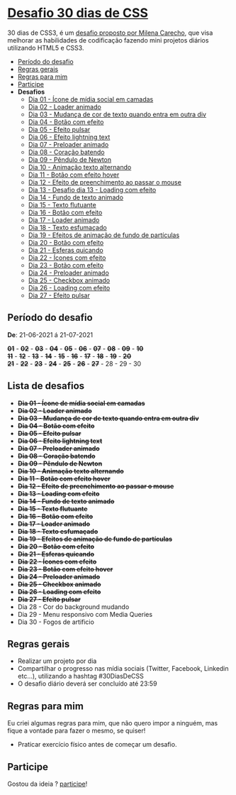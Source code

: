 # [Desafio 30 dias de CSS](https://github.com/MilenaCarecho/30diasDeCSS) 

30 dias de CSS3, é um [desafio proposto por Milena Carecho](https://github.com/MilenaCarecho/30diasDeCSS), que visa melhorar as habilidades de codificação fazendo mini projetos diários utilizando HTML5 e CSS3.

- [Período do desafio](#período-do-desafio)
- [Regras gerais](#regras-gerais)
- [Regras para mim](#regras-para-mim)
- [Participe](#participe)
- **Desafios**
  - [Dia 01 - Ícone de mídia social em camadas](https://matheusgomesweb.github.io/desafio-30-dias-de-css/01/01.html)
  - [Dia 02 - Loader animado](https://matheusgomesweb.github.io/desafio-30-dias-de-css/02/02.html)
  - [Dia 03 - Mudança de cor de texto quando entra em outra div](https://matheusgomesweb.github.io/desafio-30-dias-de-css/03/03.html)
  - [Dia 04 - Botão com efeito](https://matheusgomesweb.github.io/desafio-30-dias-de-css/04/04.html)
  - [Dia 05 - Efeito pulsar](https://matheusgomesweb.github.io/desafio-30-dias-de-css/05/05.html)
  - [Dia 06 - Efeito lightning text](https://matheusgomesweb.github.io/desafio-30-dias-de-css/06/06.html)
  - [Dia 07 - Preloader animado](https://matheusgomesweb.github.io/desafio-30-dias-de-css/07/07.html)
  - [Dia 08 - Coração batendo](https://matheusgomesweb.github.io/desafio-30-dias-de-css/08/08.html)
  - [Dia 09 - Pêndulo de Newton](https://matheusgomesweb.github.io/desafio-30-dias-de-css/09/09.html)
  - [Dia 10 - Animação texto alternando](https://matheusgomesweb.github.io/desafio-30-dias-de-css/10/index.html)
  - [Dia 11 - Botão com efeito hover](https://matheusgomesweb.github.io/desafio-30-dias-de-css/11/index.html)
  - [Dia 12 - Efeito de preenchimento ao passar o mouse](https://matheusgomesweb.github.io/desafio-30-dias-de-css/12/index.html)
  - [Dia 13 - Desafio dia 13 - Loading com efeito](https://matheusgomesweb.github.io/desafio-30-dias-de-css/13/index.html)
  - [Dia 14 - Fundo de texto animado](https://matheusgomesweb.github.io/desafio-30-dias-de-css/14/index.html)
  - [Dia 15 - Texto flutuante](https://matheusgomesweb.github.io/desafio-30-dias-de-css/15/index.html)
  - [Dia 16 - Botão com efeito](https://matheusgomesweb.github.io/desafio-30-dias-de-css/16/index.html)
  - [Dia 17 - Loader animado](https://matheusgomesweb.github.io/desafio-30-dias-de-css/17/index.html)
  - [Dia 18 - Texto esfumaçado](https://matheusgomesweb.github.io/desafio-30-dias-de-css/18/index.html)
  - [Dia 19 - Efeitos de animação de fundo de partículas](https://matheusgomesweb.github.io/desafio-30-dias-de-css/19/index.html)
  - [Dia 20 - Botão com efeito](https://matheusgomesweb.github.io/desafio-30-dias-de-css/20/index.html)
  - [Dia 21 - Esferas quicando](https://matheusgomesweb.github.io/desafio-30-dias-de-css/21/index.html)
  - [Dia 22 - Ícones com efeito](https://matheusgomesweb.github.io/desafio-30-dias-de-css/22/index.html)
  - [Dia 23 - Botão com efeito](https://matheusgomesweb.github.io/desafio-30-dias-de-css/23/index.html)
  - [Dia 24 - Preloader animado](https://matheusgomesweb.github.io/desafio-30-dias-de-css/24/index.html)
  - [Dia 25 - Checkbox animado](https://matheusgomesweb.github.io/desafio-30-dias-de-css/25/index.html)
  - [Dia 26 - Loading com efeito](https://matheusgomesweb.github.io/desafio-30-dias-de-css/26/index.html)
  - [Dia 27 - Efeito pulsar](https://matheusgomesweb.github.io/desafio-30-dias-de-css/27/index.html)

## Período do desafio

**De**: 21-06-2021 á 21-07-2021 <br>

<s>**01**</s> - <s>**02**</s> - <s>**03**</s> - <s>**04**</s> - <s>**05**</s> - <s>**06**</s> - <s>**07**</s> - <s>**08**</s> - <s>**09**</s> - <s>**10**</s>              
<s>**11**</s> - <s>**12**</s> - <s>**13**</s> - <s>**14**</s> - <s>**15**</s> - <s>**16**</s> - <s>**17**</s> - <s>**18**</s> - <s>**19**</s> - <s>**20**</s>     
<s>**21**</s> - <s>**22**</s> - <s>**23**</s> - <s>**24**</s> - <s>**25**</s> - <s>**26**</s> - <s>**27**</s> - 28 - 29 - 30   

## Lista de desafios

- <s>**Dia 01 - Ícone de mídia social em camadas**</s>
- <s>**Dia 02 - Loader animado**</s>
- <s>**Dia 03 - Mudança de cor de texto quando entra em outra div**</s>
- <s>**Dia 04 - Botão com efeito**</s>
- <s>**Dia 05 - Efeito pulsar**</s>
- <s>**Dia 06 - Efeito lightning text**</s>
- <s>**Dia 07 - Preloader animado**</s>
- <s>**Dia 08 - Coração batendo**</s>
- <s>**Dia 09 - Pêndulo de Newton**</s>
- <s>**Dia 10 - Animação texto alternando**</s>
- <s>**Dia 11 - Botão com efeito hover**</s>
- <s>**Dia 12 - Efeito de preenchimento ao passar o mouse**</s>
- <s>**Dia 13 - Loading com efeito**</s>
- <s>**Dia 14 - Fundo de texto animado**</s>
- <s>**Dia 15 - Texto flutuante**</s>
- <s>**Dia 16 - Botão com efeito**</s>
- <s>**Dia 17 - Loader animado**</s>
- <s>**Dia 18 - Texto esfumaçado**</s>
- <s>**Dia 19 - Efeitos de animação de fundo de partículas**</s>
- <s>**Dia 20 - Botão com efeito**</s>
- <s>**Dia 21 - Esferas quicando**</s>
- <s>**Dia 22 - Ícones com efeito**</s>
- <s>**Dia 23 - Botão com efeito hover**</s>
- <s>**Dia 24 - Preloader animado**</s>
- <s>**Dia 25 - Checkbox animado**</s>
- <s>**Dia 26 - Loading com efeito**</s>
- <s>**Dia 27 - Efeito pulsar**</s>
- Dia 28 - Cor do background mudando
- Dia 29 - Menu responsivo com Media Queries
- Dia 30 - Fogos de artificio

## Regras gerais

- Realizar um projeto por dia
- Compartilhar o progresso nas mídia sociais (Twitter, Facebook, Linkedin etc...), utilizando a hashtag #30DiasDeCSS
- O desafio diário deverá ser concluído até 23:59

## Regras para mim

Eu criei algumas regras para mim, que não quero impor a ninguém, mas fique a vontade para fazer o mesmo, se quiser!

- Praticar exercício físico antes de começar um desafio.

## Participe

Gostou da ideia ? [participe](https://github.com/MilenaCarecho/30diasDeCSS/issues/1)!
